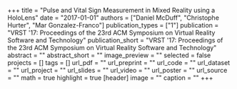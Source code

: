 +++
title = "Pulse and Vital Sign Measurement in Mixed Reality using a HoloLens"
date = "2017-01-01"
authors = ["Daniel McDuff", "Christophe Hurter", "Mar Gonzalez-Franco"]
publication_types = ["1"]
publication = "VRST '17: Proceedings of the 23rd ACM Symposium on Virtual Reality Software and Technology"
publication_short = "VRST '17: Proceedings of the 23rd ACM Symposium on Virtual Reality Software and Technology"
abstract = ""
abstract_short = ""
image_preview = ""
selected = false
projects = []
tags = []
url_pdf = ""
url_preprint = ""
url_code = ""
url_dataset = ""
url_project = ""
url_slides = ""
url_video = ""
url_poster = ""
url_source = ""
math = true
highlight = true
[header]
image = ""
caption = ""
+++
